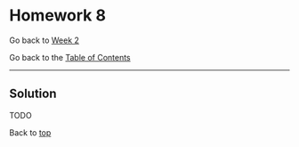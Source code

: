 # Homework 8

Go back to [Week 2](/Week%202/week-2-homeworks-solutions.md)

Go back to the [Table of Contents](/README.md)

---

## Solution

TODO

Back to [top](#homework-8)

